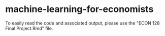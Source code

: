 # machine-learning-for-economists

To easily read the code and associated output, please use the "ECON 128 Final Project.Rmd" file.
